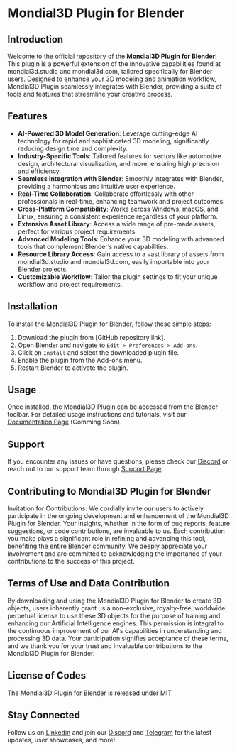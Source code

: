 # Mondial3D Plugin for Blender

## Introduction
Welcome to the official repository of the **Mondial3D Plugin for Blender**! This plugin is a powerful extension of the innovative capabilities found at mondial3d.studio and mondial3d.com, tailored specifically for Blender users. Designed to enhance your 3D modeling and animation workflow, Mondial3D Plugin seamlessly integrates with Blender, providing a suite of tools and features that streamline your creative process.

## Features
- **AI-Powered 3D Model Generation**: Leverage cutting-edge AI technology for rapid and sophisticated 3D modeling, significantly reducing design time and complexity.
- **Industry-Specific Tools**: Tailored features for sectors like automotive design, architectural visualization, and more, ensuring high precision and efficiency.
- **Seamless Integration with Blender**: Smoothly integrates with Blender, providing a harmonious and intuitive user experience.
- **Real-Time Collaboration**: Collaborate effortlessly with other professionals in real-time, enhancing teamwork and project outcomes.
- **Cross-Platform Compatibility**: Works across Windows, macOS, and Linux, ensuring a consistent experience regardless of your platform.
- **Extensive Asset Library**: Access a wide range of pre-made assets, perfect for various project requirements.
- **Advanced Modeling Tools**: Enhance your 3D modeling with advanced tools that complement Blender’s native capabilities.
- **Resource Library Access**: Gain access to a vast library of assets from mondial3d.studio and mondial3d.com, easily importable into your Blender projects.
- **Customizable Workflow**: Tailor the plugin settings to fit your unique workflow and project requirements.

## Installation
To install the Mondial3D Plugin for Blender, follow these simple steps:
1. Download the plugin from [GitHub repository link].
2. Open Blender and navigate to `Edit > Preferences > Add-ons`.
3. Click on `Install` and select the downloaded plugin file.
4. Enable the plugin from the Add-ons menu.
5. Restart Blender to activate the plugin.

## Usage
Once installed, the Mondial3D Plugin can be accessed from the Blender toolbar. For detailed usage instructions and tutorials, visit our [Documentation Page](#) (Comming Soon).

## Support
If you encounter any issues or have questions, please check our [Discord](https://discord.gg/vX7t5FGVgr) or reach out to our support team through [Support Page](https://www.mondial3d.com/about-us).

## Contributing to Mondial3D Plugin for Blender

Invitation for Contributions: 
We cordially invite our users to actively participate in the ongoing development and enhancement of the Mondial3D Plugin for Blender. Your insights, whether in the form of bug reports, feature suggestions, or code contributions, are invaluable to us. Each contribution you make plays a significant role in refining and advancing this tool, benefiting the entire Blender community. We deeply appreciate your involvement and are committed to acknowledging the importance of your contributions to the success of this project.

## Terms of Use and Data Contribution
By downloading and using the Mondial3D Plugin for Blender to create 3D objects, users inherently grant us a non-exclusive, royalty-free, worldwide, perpetual license to use these 3D objects for the purpose of training and enhancing our Artificial Intelligence engines. This permission is integral to the continuous improvement of our AI's capabilities in understanding and processing 3D data.
Your participation signifies acceptance of these terms, and we thank you for your trust and invaluable contributions to the Mondial3D Plugin for Blender.

## License of Codes
The Mondial3D Plugin for Blender is released under MIT

## Stay Connected
Follow us on [Linkedin](https://www.linkedin.com/company/mondial3d) and join our [Discord](https://discord.gg/vX7t5FGVgr) and [Telegram](https://t.me/mondial3d) for the latest updates, user showcases, and more!
